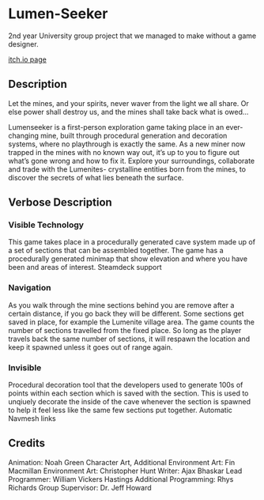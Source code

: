 # Lumen-Seeker
2nd year University group project that we managed to make without a game designer.

[itch.io page](https://thelonelypeon.itch.io/lumenseeker)

## Description
Let the mines, and your spirits, never waver from the light we all share. Or else power shall destroy us, and the mines shall take back what is owed...

Lumenseeker is a first-person exploration game taking place in an ever-changing mine, built through procedural generation and decoration systems, where no playthrough is exactly the same. As a new miner now trapped in the mines with no known way out, it’s up to you to figure out what’s gone wrong and how to fix it. Explore your surroundings, collaborate and trade with the Lumenites- crystalline entities born from the mines, to discover the secrets of what lies beneath the surface.

## Verbose Description
### Visible Technology
This game takes place in a procedurally generated cave system made up of a set of sections that can be assembled together.
The game has a procedurally generated minimap that show elevation and where you have been and areas of interest.
Steamdeck support
### Navigation
As you walk through the mine sections behind you are remove after a certain distance, if you go back they will be different.
Some sections get saved in place, for example the Lumenite village area. The game counts the number of sections travelled from the fixed place.
So long as the player travels back the same number of sections, it will respawn the location and keep it spawned unless it goes out of range again. 
### Invisible
Procedural decoration tool that the developers used to generate 100s of points within each section which is saved with the section.
This is used to unqiuely decorate the inside of the cave whenever the section is spawned to help it feel less like the same few sections put together.
Automatic Navmesh links

## Credits
Animation: Noah Green
Character Art, Additional Environment Art: Fin Macmillan
Environment Art: Christopher Hunt
Writer: Ajax Bhaskar
Lead Programmer: William Vickers Hastings
Additional Programming: Rhys Richards
Group Supervisor: Dr. Jeff Howard
